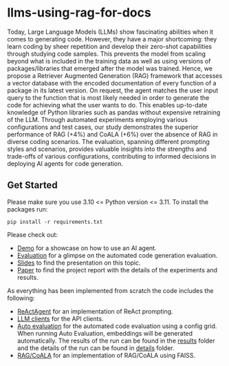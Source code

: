 # llms-using-rag-for-docs

Today, Large Language Models (LLMs) show fascinating abilities when it comes to generating code. However, they have a major shortcoming: they learn coding by sheer repetition and develop their zero-shot capabilities through studying code samples. This prevents the model from scaling beyond what is included in the training data as well as using versions of packages/libraries that emerged after the model was trained.
Hence, we propose a Retriever Augmented Generation (RAG) framework that accesses a vector database with the encoded documentation of every function of a package in its latest version. On request, the agent matches the user input query to the function that is most likely needed in order to generate the code for achieving what the user wants to do. This enables up-to-date knowledge of Python libraries such as pandas without expensive retraining of the LLM. Through automated experiments employing various configurations and test cases, our study demonstrates the superior performance of RAG (+4\%) and CoALA (+6\%) over the absence of RAG in diverse coding scenarios. The evaluation, spanning different prompting styles and scenarios, provides valuable insights into the strengths and trade-offs of various configurations, contributing to informed decisions in deploying AI agents for code generation.

## Get Started

Please make sure you use 3.10 <= Python version <= 3.11. To install the packages run:

```
pip install -r requirements.txt
```

Please check out:

- [Demo](demo.ipynb) for a showcase on how to use an AI agent.
- [Evaluation](evaluation.ipynb) for a glimpse on the automated code generation evaluation.
- [Slides](docs/NLP%20Project%20Slides.pdf) to find the presentation on this topic.
- [Paper]() to find the project report with the details of the experiments and results.

As everything has been implemented from scratch the code includes the following:

- [ReActAgent](llms/agents) for an implementation of ReAct prompting.
- [LLM clients](llms/clients/) for the API clients.
- [Auto evaluation](llms/evaluation/) for the automated code evaluation using a config grid. When running Auto Evaluation, embeddings will be generated automatically. The results of the run can be found in the [results](results) folder and the details of the run can be found in [details](results/details/) folder.
- [RAG/CoALA](llms/rag) for an implementation of RAG/CoALA using FAISS.
